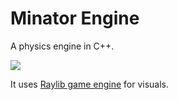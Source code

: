 # Minator Engine
A physics engine in C++.

![](https://github.com/AveAng02/Dragon/blob/1-prototype-implementation/video-sample/5-balls-bouncing.gif)

It uses [Raylib game engine](https://www.raylib.com/index.html) for visuals.
